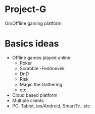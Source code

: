 # Project-G
On/Offline gaming platform

# Basics ideas
 - Offline games played online:
   - Poker
   - Scrabble
    -Fedőnevek
   - DnD
   - Risk
   - Magic the Gathering
   - etc..
 - Cloud based platform
 - Multiple clients
  - PC, Tablet, ios/Android, SmartTv.. etc
  
  
  
